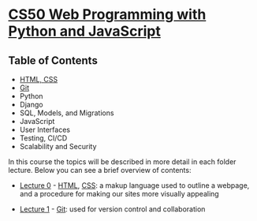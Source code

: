 # [CS50 Web Programming with Python and JavaScript](https://cs50.harvard.edu/web/2020/)

## Table of Contents

- [HTML, CSS](https://cs50.harvard.edu/web/2020/weeks/0/)
- [Git](https://cs50.harvard.edu/web/2020/weeks/1/)
- Python
- Django
- SQL, Models, and Migrations
- JavaScript
- User Interfaces
- Testing, CI/CD
- Scalability and Security

In this course the topics will be described in more detail in each folder lecture. Below you can see a brief overview of contents:

- [Lecture 0](lecture0/) - [HTML](https://www.w3schools.com/html/), [CSS](https://www.w3schools.com/css/): a makup language used to outline a webpage, and a procedure for making our sites more visually appealing

- [Lecture 1](lecture1/) - [Git](https://git-scm.com/doc): used for version control and collaboration